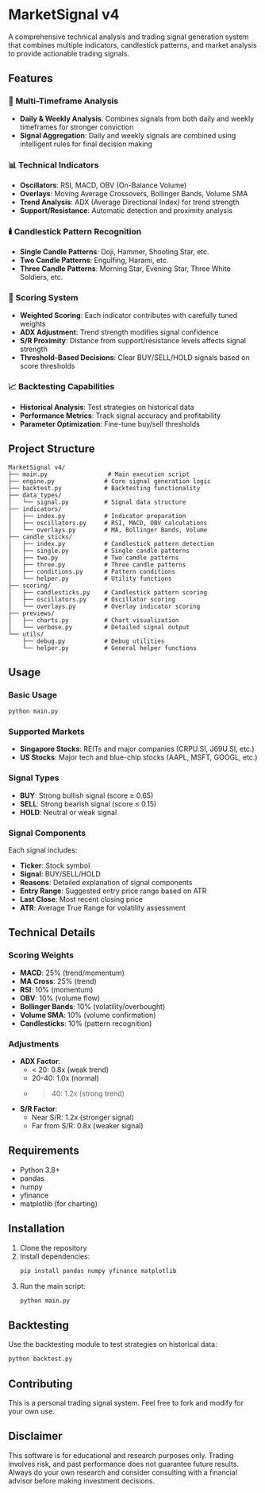 # MarketSignal v4

A comprehensive technical analysis and trading signal generation system that combines multiple indicators, candlestick patterns, and market analysis to provide actionable trading signals.

## Features

### 🎯 Multi-Timeframe Analysis

- **Daily & Weekly Analysis**: Combines signals from both daily and weekly timeframes for stronger conviction
- **Signal Aggregation**: Daily and weekly signals are combined using intelligent rules for final decision making

### 📊 Technical Indicators

- **Oscillators**: RSI, MACD, OBV (On-Balance Volume)
- **Overlays**: Moving Average Crossovers, Bollinger Bands, Volume SMA
- **Trend Analysis**: ADX (Average Directional Index) for trend strength
- **Support/Resistance**: Automatic detection and proximity analysis

### 🕯️ Candlestick Pattern Recognition

- **Single Candle Patterns**: Doji, Hammer, Shooting Star, etc.
- **Two Candle Patterns**: Engulfing, Harami, etc.
- **Three Candle Patterns**: Morning Star, Evening Star, Three White Soldiers, etc.

### 🎲 Scoring System

- **Weighted Scoring**: Each indicator contributes with carefully tuned weights
- **ADX Adjustment**: Trend strength modifies signal confidence
- **S/R Proximity**: Distance from support/resistance levels affects signal strength
- **Threshold-Based Decisions**: Clear BUY/SELL/HOLD signals based on score thresholds

### 📈 Backtesting Capabilities

- **Historical Analysis**: Test strategies on historical data
- **Performance Metrics**: Track signal accuracy and profitability
- **Parameter Optimization**: Fine-tune buy/sell thresholds

## Project Structure

```
MarketSignal v4/
├── main.py                 # Main execution script
├── engine.py              # Core signal generation logic
├── backtest.py            # Backtesting functionality
├── data_types/
│   └── signal.py          # Signal data structure
├── indicators/
│   ├── index.py           # Indicator preparation
│   ├── oscillators.py     # RSI, MACD, OBV calculations
│   └── overlays.py        # MA, Bollinger Bands, Volume
├── candle_sticks/
│   ├── index.py           # Candlestick pattern detection
│   ├── single.py          # Single candle patterns
│   ├── two.py             # Two candle patterns
│   ├── three.py           # Three candle patterns
│   ├── conditions.py      # Pattern conditions
│   └── helper.py          # Utility functions
├── scoring/
│   ├── candlesticks.py    # Candlestick pattern scoring
│   ├── oscillators.py     # Oscillator scoring
│   └── overlays.py        # Overlay indicator scoring
├── previews/
│   ├── charts.py          # Chart visualization
│   └── verbose.py         # Detailed signal output
└── utils/
    ├── debug.py           # Debug utilities
    └── helper.py          # General helper functions
```

## Usage

### Basic Usage

```python
python main.py
```

### Supported Markets

- **Singapore Stocks**: REITs and major companies (CRPU.SI, J69U.SI, etc.)
- **US Stocks**: Major tech and blue-chip stocks (AAPL, MSFT, GOOGL, etc.)

### Signal Types

- **BUY**: Strong bullish signal (score ≥ 0.65)
- **SELL**: Strong bearish signal (score ≤ 0.15)
- **HOLD**: Neutral or weak signal

### Signal Components

Each signal includes:

- **Ticker**: Stock symbol
- **Signal**: BUY/SELL/HOLD
- **Reasons**: Detailed explanation of signal components
- **Entry Range**: Suggested entry price range based on ATR
- **Last Close**: Most recent closing price
- **ATR**: Average True Range for volatility assessment

## Technical Details

### Scoring Weights

- **MACD**: 25% (trend/momentum)
- **MA Cross**: 25% (trend)
- **RSI**: 10% (momentum)
- **OBV**: 10% (volume flow)
- **Bollinger Bands**: 10% (volatility/overbought)
- **Volume SMA**: 10% (volume confirmation)
- **Candlesticks**: 10% (pattern recognition)

### Adjustments

- **ADX Factor**:
  - < 20: 0.8x (weak trend)
  - 20-40: 1.0x (normal)
  - > 40: 1.2x (strong trend)
- **S/R Factor**:
  - Near S/R: 1.2x (stronger signal)
  - Far from S/R: 0.8x (weaker signal)

## Requirements

- Python 3.8+
- pandas
- numpy
- yfinance
- matplotlib (for charting)

## Installation

1. Clone the repository
2. Install dependencies:
   ```bash
   pip install pandas numpy yfinance matplotlib
   ```
3. Run the main script:
   ```bash
   python main.py
   ```

## Backtesting

Use the backtesting module to test strategies on historical data:

```python
python backtest.py
```

## Contributing

This is a personal trading signal system. Feel free to fork and modify for your own use.

## Disclaimer

This software is for educational and research purposes only. Trading involves risk, and past performance does not guarantee future results. Always do your own research and consider consulting with a financial advisor before making investment decisions.
